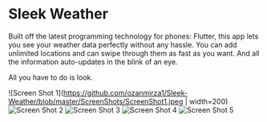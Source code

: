 # Sleek Weather

Built off the latest programming technology for phones: Flutter, this app lets you see your weather data perfectly without any hassle. You can add unlimited locations and can swipe through them as fast as you want. And all the information auto-updates in the blink of an eye.

All you have to do is look.

![Screen Shot 1](https://github.com/ozanmirza1/Sleek-Weather/blob/master/ScreenShots/ScreenShot1.jpeg | width=200)
![Screen Shot 2](https://github.com/ozanmirza1/Sleek-Weather/blob/master/ScreenShots/ScreenShot2.jpg)
![Screen Shot 3](https://github.com/ozanmirza1/Sleek-Weather/blob/master/ScreenShots/ScreenShot3.jpg)
![Screen Shot 4](https://github.com/ozanmirza1/Sleek-Weather/blob/master/ScreenShots/ScreenShot4.png)
![Screen Shot 5](https://github.com/ozanmirza1/Sleek-Weather/blob/master/ScreenShots/ScreenShot5.jpg)
